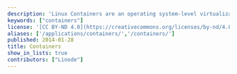 ```yaml
---
description: 'Linux Containers are an operating system-level virtualization method for running multiple isolated Linux systems (containers) on a single control host.'
keywords: ["containers"]
license: '[CC BY-ND 4.0](https://creativecommons.org/licenses/by-nd/4.0)'
aliases: ['/applications/containers/','/containers/']
published: 2014-01-28
title: Containers
show_in_lists: true
contributors: ["Linode"]
---
```




